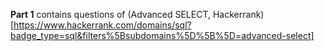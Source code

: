 **Part 1** contains questions of (Advanced SELECT, Hackerrank)[https://www.hackerrank.com/domains/sql?badge_type=sql&filters%5Bsubdomains%5D%5B%5D=advanced-select]
